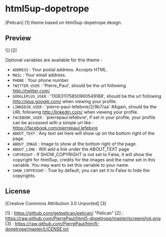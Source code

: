 html5up-dopetrope
===============

[Pelican] [1] theme based on html5up-dopetrope design.

## Preview
![] [2]

Optional variables are available for this theme :
*  `ADDRESS` : Your postal address. Accepts HTML.
*  `MAIL` : Your email address.
*  `PHONE` : Your phone number.
*  `TWITTER_USER` : 'Pierre_Paul', should be the url following http://twitter.com/
*  `GOOGLEPLUS_USER` : '110831175850960549188', should be the url following http://plus.google.com/ when viewing your profile.
*  `LINKEDIN_USER` : 'pierre-paul-lefebvre/2/9b7/aa' #Again, should be the URL following http://linkedin.com/ when viewing your profile.
*  `FACEBOOK_USER` : 'pierrepaul.lefebvre', if set in your profile, your profile can be accessed with a simple url like : https://facebook.com/pierrepaul.lefebvre
*  `ABOUT_TEXT` : Any text set here will show up on the bottom right of the page.
*  `ABOUT_IMAGE` : Image to show at the bottom right of the page.
*  `ABOUT_LINK` : Will add a link under the ABOUT_TEXT page 
*  `COPYRIGHT` : If SHOW_COPYRIGHT is not set to False, it will show the copyright for html5up, credits for the images and the name set in this variable. You may want to set this variable to your name.
*  `SHOW_COPYRIGHT` : True by default, you can set it to False to hide the copyrights.

## License

[Creative Commons Attribution 3.0 Unported] [3]

  [1] : https://github.com/getpelican/pelican/ "Pelican"
  [2] : https://raw.github.com/PierrePaul/html5-dopetrope/master/screenshot.png
  [3] : https://raw.github.com/PierrePaul/html5-dopetrope/master/LICENSE.txt
